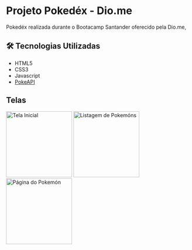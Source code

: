 # Projeto Pokedéx - Dio.me
Pokedéx realizada durante o Bootacamp Santander oferecido pela Dio.me,

## 🛠 Tecnologias Utilizadas
* HTML5
* CSS3
* Javascript
* [PokeAPI](https://pokeapi.co/api/v2/)

## Telas
<div>
  <img src="https://media.discordapp.net/attachments/929069726372597815/1143715455220060251/image.png?width=205&height=446" alt="Tela Inicial" width="180px"/>
  <img src="https://media.discordapp.net/attachments/929069726372597815/1143715516842770492/image.png?width=208&height=451" alt="Listagem de Pokemóns" width="180px"/>
  <img src="https://media.discordapp.net/attachments/929069726372597815/1143715610946179152/image.png?width=207&height=450" alt="Página do Pokemón" width="180px"/>
</div>
